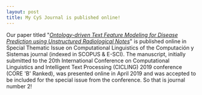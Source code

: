 ```yaml
---
layout: post
title: My CyS Journal is published online!
---
```

<link rel="stylesheet" type="text/css" href="../bootstrap.min.css">
<script type="text/javascript" src="../bootstrap.min.js"></script>
<script type="text/javascript" src="../my_scripts.js"></script>

<style type="text/css">
  .img-thumbnail {
    height: 385px;
  }
</style>

<div class="container">
  <p>Our paper titled "<a href="https://www.cys.cic.ipn.mx/ojs/index.php/CyS/article/view/3238" target="_blank"><i>Ontology-driven Text Feature Modeling for Disease Prediction using Unstructured Radiological Notes</i></a>" is published online in Special Thematic Issue on Computational Linguistics of the Computación y Sistemas journal (indexed in SCOPUS &amp; E-SCI). The manuscript, initially submitted to the 20th International Conference on Computational Linguistics and Intelligent Text Processing (CICLING) 2019 conference (CORE 'B' Ranked), was presented online in April 2019 and was accepted to be included for the special issue from the conference. So that is journal number 2!</p>
</div>